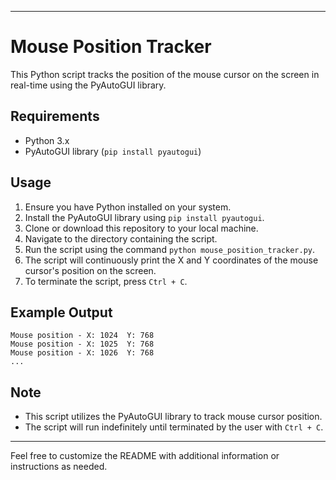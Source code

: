 
---

# Mouse Position Tracker

This Python script tracks the position of the mouse cursor on the screen in real-time using the PyAutoGUI library.

## Requirements
- Python 3.x
- PyAutoGUI library (`pip install pyautogui`)

## Usage
1. Ensure you have Python installed on your system.
2. Install the PyAutoGUI library using `pip install pyautogui`.
3. Clone or download this repository to your local machine.
4. Navigate to the directory containing the script.
5. Run the script using the command `python mouse_position_tracker.py`.
6. The script will continuously print the X and Y coordinates of the mouse cursor's position on the screen.
7. To terminate the script, press `Ctrl + C`.

## Example Output
```
Mouse position - X: 1024  Y: 768
Mouse position - X: 1025  Y: 768
Mouse position - X: 1026  Y: 768
...
```

## Note
- This script utilizes the PyAutoGUI library to track mouse cursor position.
- The script will run indefinitely until terminated by the user with `Ctrl + C`.

---

Feel free to customize the README with additional information or instructions as needed.
